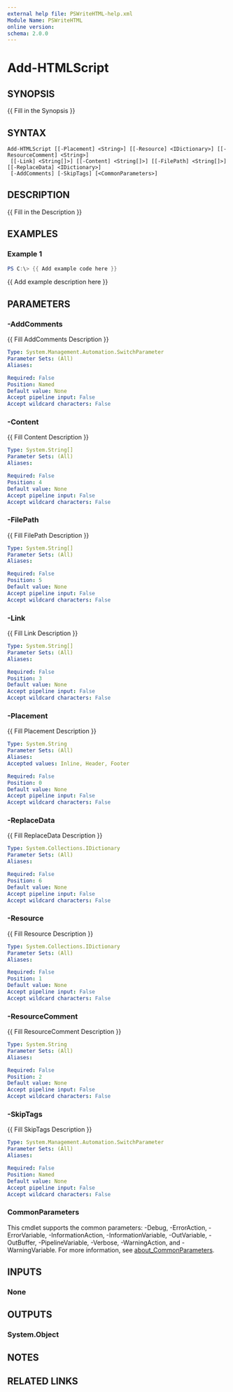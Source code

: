 ```yaml
---
external help file: PSWriteHTML-help.xml
Module Name: PSWriteHTML
online version:
schema: 2.0.0
---
```


# Add-HTMLScript

## SYNOPSIS
{{ Fill in the Synopsis }}

## SYNTAX

```
Add-HTMLScript [[-Placement] <String>] [[-Resource] <IDictionary>] [[-ResourceComment] <String>]
 [[-Link] <String[]>] [[-Content] <String[]>] [[-FilePath] <String[]>] [[-ReplaceData] <IDictionary>]
 [-AddComments] [-SkipTags] [<CommonParameters>]
```

## DESCRIPTION
{{ Fill in the Description }}

## EXAMPLES

### Example 1
```powershell
PS C:\> {{ Add example code here }}
```

{{ Add example description here }}

## PARAMETERS

### -AddComments
{{ Fill AddComments Description }}

```yaml
Type: System.Management.Automation.SwitchParameter
Parameter Sets: (All)
Aliases:

Required: False
Position: Named
Default value: None
Accept pipeline input: False
Accept wildcard characters: False
```

### -Content
{{ Fill Content Description }}

```yaml
Type: System.String[]
Parameter Sets: (All)
Aliases:

Required: False
Position: 4
Default value: None
Accept pipeline input: False
Accept wildcard characters: False
```

### -FilePath
{{ Fill FilePath Description }}

```yaml
Type: System.String[]
Parameter Sets: (All)
Aliases:

Required: False
Position: 5
Default value: None
Accept pipeline input: False
Accept wildcard characters: False
```

### -Link
{{ Fill Link Description }}

```yaml
Type: System.String[]
Parameter Sets: (All)
Aliases:

Required: False
Position: 3
Default value: None
Accept pipeline input: False
Accept wildcard characters: False
```

### -Placement
{{ Fill Placement Description }}

```yaml
Type: System.String
Parameter Sets: (All)
Aliases:
Accepted values: Inline, Header, Footer

Required: False
Position: 0
Default value: None
Accept pipeline input: False
Accept wildcard characters: False
```

### -ReplaceData
{{ Fill ReplaceData Description }}

```yaml
Type: System.Collections.IDictionary
Parameter Sets: (All)
Aliases:

Required: False
Position: 6
Default value: None
Accept pipeline input: False
Accept wildcard characters: False
```

### -Resource
{{ Fill Resource Description }}

```yaml
Type: System.Collections.IDictionary
Parameter Sets: (All)
Aliases:

Required: False
Position: 1
Default value: None
Accept pipeline input: False
Accept wildcard characters: False
```

### -ResourceComment
{{ Fill ResourceComment Description }}

```yaml
Type: System.String
Parameter Sets: (All)
Aliases:

Required: False
Position: 2
Default value: None
Accept pipeline input: False
Accept wildcard characters: False
```

### -SkipTags
{{ Fill SkipTags Description }}

```yaml
Type: System.Management.Automation.SwitchParameter
Parameter Sets: (All)
Aliases:

Required: False
Position: Named
Default value: None
Accept pipeline input: False
Accept wildcard characters: False
```

### CommonParameters
This cmdlet supports the common parameters: -Debug, -ErrorAction, -ErrorVariable, -InformationAction, -InformationVariable, -OutVariable, -OutBuffer, -PipelineVariable, -Verbose, -WarningAction, and -WarningVariable. For more information, see [about_CommonParameters](http://go.microsoft.com/fwlink/?LinkID=113216).

## INPUTS

### None

## OUTPUTS

### System.Object
## NOTES

## RELATED LINKS
